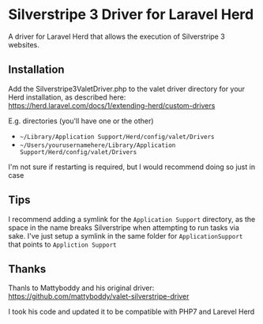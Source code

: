 # Silverstripe 3 Driver for Laravel Herd

A driver for Laravel Herd that allows the execution of Silverstripe 3 websites. 

## Installation

Add the Silverstripe3ValetDriver.php to the valet driver directory for your Herd installation, as described here: https://herd.laravel.com/docs/1/extending-herd/custom-drivers

E.g. directories (you'll have one or the other)
* `~/Library/Application Support/Herd/config/valet/Drivers`
* `~/Users/yourusernamehere/Library/Application Support/Herd/config/valet/Drivers`

I'm not sure if restarting is required, but I would recommend doing so just in case

## Tips

I recommend adding a symlink for the `Application Support` directory, as the space in the name breaks Silverstripe when attempting to run tasks via sake. I've just setup a symlink in the same folder for `ApplicationSupport` that points to `Appliction Support`

## Thanks

Thanls to Mattyboddy and his original driver: https://github.com/mattyboddy/valet-silverstripe-driver

I took his code and updated it to be compatible with PHP7 and Larevel Herd
